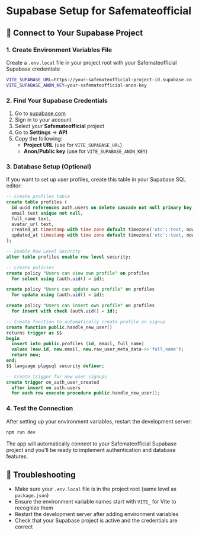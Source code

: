 # Supabase Setup for Safemateofficial

## 🔗 Connect to Your Supabase Project

### 1. Create Environment Variables File

Create a `.env.local` file in your project root with your Safemateofficial Supabase credentials:

```bash
VITE_SUPABASE_URL=https://your-safemateofficial-project-id.supabase.co
VITE_SUPABASE_ANON_KEY=your-safemateofficial-anon-key
```

### 2. Find Your Supabase Credentials

1. Go to [supabase.com](https://supabase.com)
2. Sign in to your account
3. Select your **Safemateofficial** project
4. Go to **Settings** → **API**
5. Copy the following:
   - **Project URL** (use for `VITE_SUPABASE_URL`)
   - **Anon/Public key** (use for `VITE_SUPABASE_ANON_KEY`)

### 3. Database Setup (Optional)

If you want to set up user profiles, create this table in your Supabase SQL editor:

```sql
-- Create profiles table
create table profiles (
  id uuid references auth.users on delete cascade not null primary key,
  email text unique not null,
  full_name text,
  avatar_url text,
  created_at timestamp with time zone default timezone('utc'::text, now()) not null,
  updated_at timestamp with time zone default timezone('utc'::text, now()) not null
);

-- Enable Row Level Security
alter table profiles enable row level security;

-- Create policies
create policy "Users can view own profile" on profiles
  for select using (auth.uid() = id);

create policy "Users can update own profile" on profiles
  for update using (auth.uid() = id);

create policy "Users can insert own profile" on profiles
  for insert with check (auth.uid() = id);

-- Create function to automatically create profile on signup
create function public.handle_new_user()
returns trigger as $$
begin
  insert into public.profiles (id, email, full_name)
  values (new.id, new.email, new.raw_user_meta_data->>'full_name');
  return new;
end;
$$ language plpgsql security definer;

-- Create trigger for new user signups
create trigger on_auth_user_created
  after insert on auth.users
  for each row execute procedure public.handle_new_user();
```

### 4. Test the Connection

After setting up your environment variables, restart the development server:

```bash
npm run dev
```

The app will automatically connect to your Safemateofficial Supabase project and you'll be ready to implement authentication and database features.

## 🔧 Troubleshooting

- Make sure your `.env.local` file is in the project root (same level as `package.json`)
- Ensure the environment variable names start with `VITE_` for Vite to recognize them
- Restart the development server after adding environment variables
- Check that your Supabase project is active and the credentials are correct